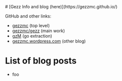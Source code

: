 <head><title>Info and blog for GezzMC</title></head>
# [Gezz Info and blog (here)](https://gezzmc.github.io/)

GitHub and other links:

* [gezzmc](https://github.com/gezzmc) (top level)
* [gezzmc/gezz](https://github.com/gezzmc/gezz) (main work)
* [gzM](https://github.com/gezzmc/gzM) (go extraction)
* [gezzmc.wordpress.com](https://gezzmc.wordpress.com/) (other blog)


# List of blog posts

* foo
